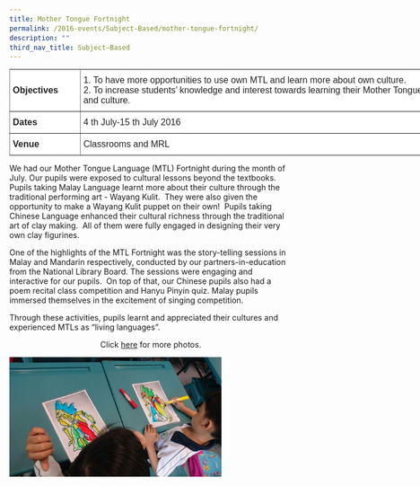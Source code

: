 ```yaml
---
title: Mother Tongue Fortnight
permalink: /2016-events/Subject-Based/mother-tongue-fortnight/
description: ""
third_nav_title: Subject–Based
---
```


<style type="text/css">
.tg  {border-collapse:collapse;border-spacing:0;margin:0px auto;}
.tg td{border-color:black;border-style:solid;border-width:1px;font-family:Arial, sans-serif;font-size:14px;
  overflow:hidden;padding:10px 5px;word-break:normal;}
.tg th{border-color:black;border-style:solid;border-width:1px;font-family:Arial, sans-serif;font-size:14px;
  font-weight:normal;overflow:hidden;padding:10px 5px;word-break:normal;}
.tg .tg-ejbf{background-color:#FFF;border-color:inherit;color:#222;font-size:16px;text-align:left;vertical-align:top}
.tg .tg-x4x2{background-color:#FFF;border-color:inherit;color:#222;font-size:16px;font-weight:bold;text-align:left;
  vertical-align:middle}
</style>
<table class="tg" style="undefined;table-layout: fixed; width: 824px">
<colgroup>
<col style="width: 126px">
<col style="width: 698px">
</colgroup>
<tbody>
  <tr>
    <td class="tg-x4x2">Objectives</td>
    <td class="tg-ejbf">1.      To have more opportunities to use own <span style="color:#222;background-color:transparent"> MTL </span> and learn more about own culture.<br>2.      To increase students’ knowledge and interest towards learning their Mother Tongue language and culture.</td>
  </tr>
  <tr>
    <td class="tg-x4x2">Dates</td>
    <td class="tg-ejbf">4 th  July-15 th  July 2016</td>
  </tr>
  <tr>
    <td class="tg-x4x2">Venue</td>
    <td class="tg-ejbf">Classrooms and MRL</td>
  </tr>
</tbody>
</table>

We had our Mother Tongue Language (MTL) Fortnight during the month of July. Our pupils were exposed to cultural lessons beyond the textbooks. Pupils taking Malay Language learnt more about their culture through the traditional performing art - Wayang Kulit.  They were also given the opportunity to make a Wayang Kulit puppet on their own!  Pupils taking Chinese Language enhanced their cultural richness through the traditional art of clay making.  All of them were fully engaged in designing their very own clay figurines. 

  

One of the highlights of the MTL Fortnight was the story-telling sessions in Malay and Mandarin respectively, conducted by our partners-in-education from the National Library Board. The sessions were engaging and interactive for our pupils.  On top of that, our Chinese pupils also had a poem recital class competition and Hanyu Pinyin quiz. Malay pupils immersed themselves in the excitement of singing competition. 

  

Through these activities, pupils learnt and appreciated their cultures and experienced MTLs as “living languages”. 

  

<center>Click <a href="https://flic.kr/s/aHskEYkmsA">here</a> for more photos.</center>

<img src="/images/2016%20MTL%20Fortnight.jpeg" 
     style="width:75%">